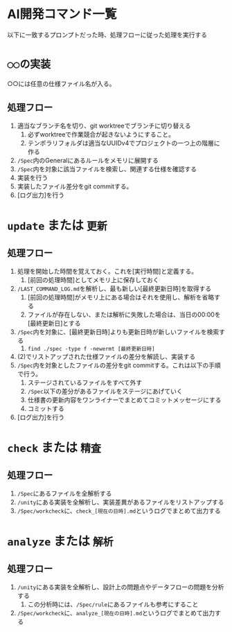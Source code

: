 # AI開発コマンド一覧
以下に一致するプロンプトだった時、処理フローに従った処理を実行する


# `○○の実装`
○○には任意の仕様ファイル名が入る。

## 処理フロー
1. 適当なブランチ名を切り、git worktreeでブランチに切り替える
	1. 必ずworktreeで作業競合が起きないようにすること。
	2. テンポラリフォルダは適当なUUIDv4でプロジェクトの一つ上の階層に作る
2. `/Spec`内のGeneralにあるルールをメモリに展開する
3. `/Spec`内を対象に該当ファイルを検索し、関連する仕様を確認する
4. 実装を行う
5. 実装したファイル差分をgit commitする。
6. [ログ出力]を行う


# `update` または `更新`
## 処理フロー
1. 処理を開始した時間を覚えておく。これを[実行時間]と定義する。
	1. [前回の処理時間]としてメモリ上に保存しておく
2. `/LAST_COMMAND_LOG.md`を解析し、最も新しい[最終更新日時]を取得する
	1. [前回の処理時間]がメモリ上にある場合はそれを使用し、解析を省略する
	2. ファイルが存在しない、または解析に失敗した場合は、当日の00:00を[最終更新日]とする
3. `/Spec`内を対象に、[最終更新日時]よりも更新日時が新しいファイルを検索する
	1. `find ./spec -type f -newermt [最終更新日時]`
4. (2)でリストアップされた仕様ファイルの差分を解読し、実装する
5. `/Spec`内を対象としたファイルの差分をgit commitする。これは以下の手順で行う。
	1. ステージされているファイルをすべて外す
	2. `/Spec`以下の差分があるファイルをステージにあげていく
	3. 仕様書の更新内容をワンライナーでまとめてコミットメッセージにする
	4. コミットする
6. [ログ出力]を行う


# `check` または `精査`
## 処理フロー
1. `/Spec`にあるファイルを全解析する
2. `/unity`にある実装を全解析し、実装差異があるファイルをリストアップする
3. `/Spec/workcheck`に、`check_[現在の日時].md`というログでまとめて出力する


# `analyze` または `解析`
## 処理フロー
1. `/unity`にある実装を全解析し、設計上の問題点やデータフローの問題を分析する
	1. この分析時には、`/Spec/rule`にあるファイルも参考にすること
2. `/Spec/workcheck`に、`analyze_[現在の日時].md`というログでまとめて出力する